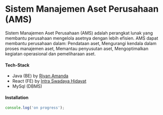 # Sistem Manajemen Aset Perusahaan (AMS)

Sistem Manajemen Aset Perusahaan (AMS) adalah perangkat lunak yang membantu perusahaan mengelola asetnya dengan lebih efisien. AMS dapat membantu perusahaan dalam: Pendataan aset, Mengurangi kendala dalam proses manajemen aset, Memantau penyusutan aset, Mengoptimalkan kegiatan operasional dan pemeliharaan aset.

#### Tech-Stack
- Java (BE) by [Riyan Amanda](https://github.com/riyanamanda)
- React (FE) by [Intra Swadaya Hidayat](https://github.com/tercodingcoding)
- MySql (DBMS)

#### Installation
```javascript
console.log('on progress');
```

